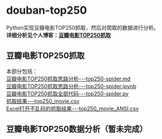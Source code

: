 # douban-top250
Python实现豆瓣电影TOP250抓取，然后对爬取的数据进行分析。\
**详细分析见个人博客：[豆瓣电影TOP250抓取](https://blog.csdn.net/dta0502/article/details/81811931)**

## 豆瓣电影TOP250抓取
本部分包括：\
[豆瓣电影TOP250抓取思路分析---top250-spider.md](https://github.com/dta0502/douban-top250/blob/master/top250-spider.md)\
[豆瓣电影TOP250抓取思路分析---top250-spider.ipynb](https://github.com/dta0502/douban-top250/blob/master/top250-spider.ipynb)\
[豆瓣电影TOP250抓取全部代码---top250-spider.py](https://github.com/dta0502/douban-top250/blob/master/top250-spider.py)\
[抓取结果---top250_movie.csv](https://github.com/dta0502/douban-top250/blob/master/top250_movie.csv)\
[Excel打开不乱码的抓取结果---top250_movie_ANSI.csv](https://github.com/dta0502/douban-top250/blob/master/top250_movie_ANSI.csv)

## 豆瓣电影TOP250数据分析（暂未完成）
